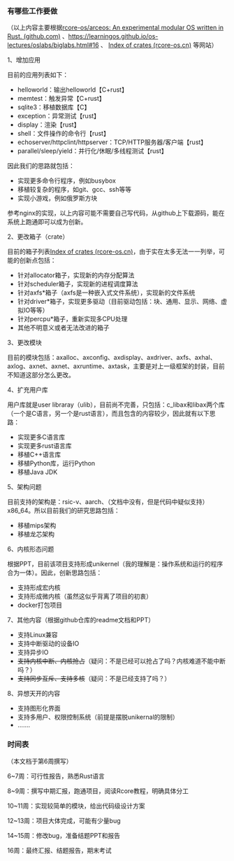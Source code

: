### 有哪些工作要做

（以上内容主要根据[rcore-os/arceos: An experimental modular OS written in Rust. (github.com)](https://github.com/rcore-os/arceos) 、https://learningos.github.io/os-lectures/oslabs/biglabs.html#16 、 [Index of crates (rcore-os.cn)](http://rcore-os.cn/arceos/) 等网站）

1、增加应用

目前的应用列表如下：

- helloworld：输出helloworld【C+rust】
- memtest：触发异常【C+rust】
- sqlite3：移植数据库【C】
- exception：异常测试【rust】
- display：渲染【rust】
- shell：文件操作的命令行【rust】
- echoserver/httpclint/httpserver：TCP/HTTP服务器/客户端【rust】
- parallel/sleep/yield：并行化/休眠/多线程测试【rust】

因此我们的思路就包括：

- 实现更多命令行程序，例如busybox
- 移植较复杂的程序，如git、gcc、ssh等等
- 实现小游戏，例如俄罗斯方块

参考nginx的实现，以上内容可能不需要自己写代码，从github上下载源码，能在系统上跑通即可以成为创新。

2、更改箱子（crate）

目前的箱子列表[Index of crates (rcore-os.cn)](http://rcore-os.cn/arceos/)，由于实在太多无法一一列举，可能的创新点包括：

- 针对allocator箱子，实现新的内存分配算法
- 针对scheduler箱子，实现新的进程调度算法
- 针对axfs*箱子（axfs是一种嵌入式文件系统），实现新的文件系统
- 针对driver*箱子，实现更多驱动（目前驱动包括：块、通用、显示、网络、虚拟IO等等）
- 针对percpu*箱子，重新实现多CPU处理
- 其他不明意义或者无法改进的箱子

3、更改模块

目前的模块包括：axalloc、axconfig、axdisplay、axdriver、axfs、axhal、axlog、axnet、axnet、axruntime、axtask，主要是对上一级框架的封装，目前不知道这部分怎么更改。

4、扩充用户库

用户库就是user libraray（ulib），目前尚不完善，只包括：c_libax和libax两个库（一个是C语言，另一个是rust语言），而且包含的内容较少，因此就有以下思路：

- 实现更多C语言库
- 实现更多rust语言库
- 移植C++语言库
- 移植Python库，运行Python
- 移植Java JDK

5、架构问题

目前支持的架构是：rsic-v、aarch、（文档中没有，但是代码中疑似支持）x86_64。所以目前我们的研究思路包括：

- 移植mips架构
- 移植龙芯架构

6、内核形态问题

根据PPT，目前该项目支持形成unikernel（我的理解是：操作系统和运行的程序合为一体）。因此，创新思路包括：

- 支持形成宏内核
- 支持形成微内核（虽然这似乎背离了项目的初衷）
- docker打包项目

7、其他内容（根据github仓库的readme文档和PPT）

- 支持Linux兼容
- 支持中断驱动的设备IO
- 支持异步IO
- ~~支持内核中断、内核抢占~~（疑问：不是已经可以抢占了吗？内核难道不能中断吗？）
- ~~支持同步互斥、支持多核~~（疑问：不是已经支持了吗？）

8、异想天开的内容

- 支持图形化界面
- 支持多用户、权限控制系统（前提是摆脱unikernal的限制）
- .......

### 时间表

（本文档于第6周撰写）

6~7周：可行性报告，熟悉Rust语言

8~9周：撰写中期汇报，跑通项目，阅读Rcore教程，明确具体分工

10~11周：实现较简单的模块，给出代码级设计方案

12~13周：项目大体完成，可能有少量bug

14~15周：修改bug，准备结题PPT和报告

16周：最终汇报、结题报告，期末考试



